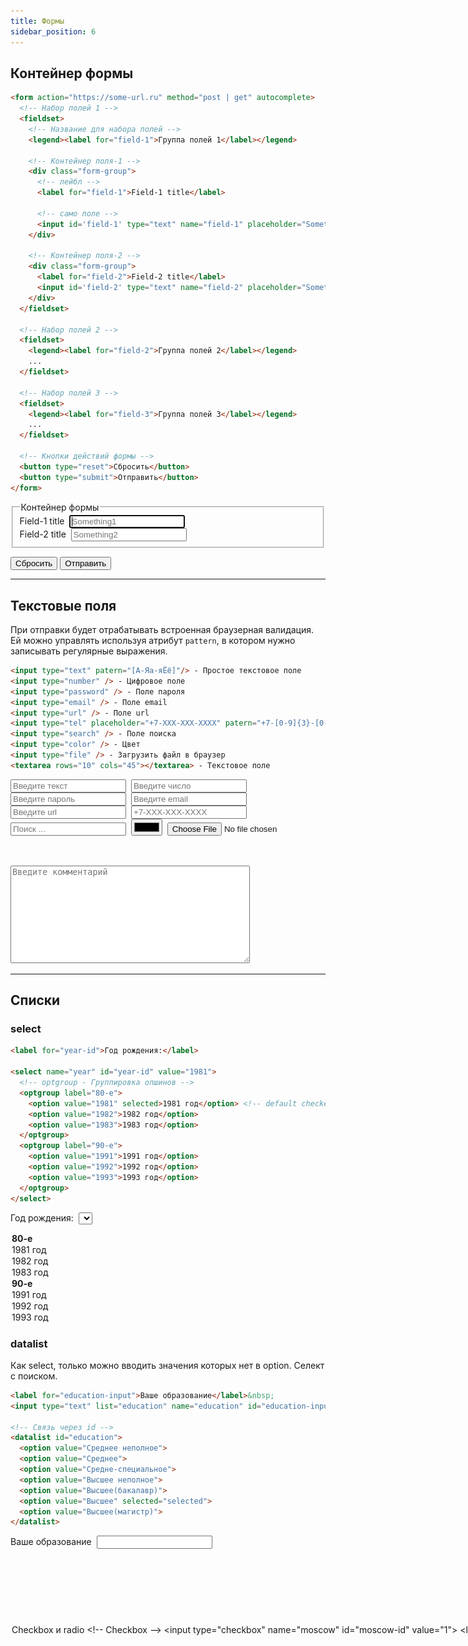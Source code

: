 ```yaml
---
title: Формы
sidebar_position: 6
---
```


## Контейнер формы

```html
<form action="https://some-url.ru" method="post | get" autocomplete>
  <!-- Набор полей 1 -->
  <fieldset>
    <!-- Название для набора полей -->
    <legend><label for="field-1">Группа полей 1</label></legend>

    <!-- Контейнер поля-1 -->
    <div class="form-group">
      <!-- лейбл -->
      <label for="field-1">Field-1 title</label>

      <!-- само поле -->
      <input id='field-1' type="text" name="field-1" placeholder="Something1" tabindex="1" required />
    </div>

    <!-- Контейнер поля-2 -->
    <div class="form-group">
      <label for="field-2">Field-2 title</label>
      <input id='field-2' type="text" name="field-2" placeholder="Something2" tabindex="2" />
    </div>
  </fieldset>

  <!-- Набор полей 2 -->
  <fieldset>
    <legend><label for="field-2">Группа полей 2</label></legend>
    ...
  </fieldset>

  <!-- Набор полей 3 -->
  <fieldset>
    <legend><label for="field-3">Группа полей 3</label></legend>
    ...
  </fieldset>

  <!-- Кнопки действий формы -->
  <button type="reset">Сбросить</button>
  <button type="submit">Отправить</button>
</form>

```

<form action="https://some-url.ru" method="post" autocomplete>
  <fieldset>
    <legend><label for="field-1">Контейнер формы</label></legend>
    <div class="form-group">
      <label for="field-1">Field-1 title</label>&nbsp;
      <input id='field-1' type="text" name="field-1" placeholder="Something1" required autofocus />
    </div>
    <div class="form-group">
      <label for="field-2">Field-2 title</label>&nbsp;
      <input id='field-2' type="text" name="field-2" placeholder="Something2" />
    </div>
  </fieldset>

  <button type="reset">Сбросить</button>
  <button type="submit">Отправить</button>
</form>

***

## Текстовые поля

При отправки будет отрабатывать встроенная браузерная валидация. Ей можно управлять используя атрибут ```pattern```, в котором нужно записывать регулярные выражения.

```html
<input type="text" patern="[А-Яа-яЁё]"/> - Простое текстовое поле
<input type="number" /> - Цифровое поле
<input type="password" /> - Поле пароля
<input type="email" /> - Поле email
<input type="url" /> - Поле url
<input type="tel" placeholder="+7-XXX-XXX-XXXX" patern="+7-[0-9]{3}-[0-9]{3}-[0-9]{4}"/> - Поле телефона
<input type="search" /> - Поле поиска
<input type="color" /> - Цвет
<input type="file" /> - Загрузить файл в браузер
<textarea rows="10" cols="45"></textarea> - Текстовое поле
```

<input type="text" patern="[А-Яа-яЁё]" placeholder="Введите текст" />&nbsp;
<input type="number" placeholder="Введите число" />&nbsp;
<input type="password" placeholder="Введите пароль" />&nbsp;
<input type="email" placeholder="Введите email" />&nbsp;
<input type="url" placeholder="Введите url" />&nbsp;
<input type="tel" placeholder="+7-XXX-XXX-XXXX" patern="+7-[0-9]{3}-[0-9]{3}-[0-9]{4}"/>&nbsp;
<input type="search" placeholder="Поиск ..." />&nbsp;
<input type="color" />&nbsp;
<input type="file" />&nbsp;<br /><br />
<textarea rows="10" cols="45" placeholder="Введите комментарий"></textarea>

***

## Списки

### select

```html
<label for="year-id">Год рождения:</label>

<select name="year" id="year-id" value="1981">
  <!-- optgroup - Группировка опшинов -->
  <optgroup label="80-е">
    <option value="1981" selected>1981 год</option> <!-- default checked equal to select value -->
    <option value="1982">1982 год</option>
    <option value="1983">1983 год</option>
  </optgroup> 
  <optgroup label="90-е">
    <option value="1991">1991 год</option>
    <option value="1992">1992 год</option>
    <option value="1993">1993 год</option>
  </optgroup> 
</select>
```

<label for="year-id">Год рождения:</label>&nbsp;
<select name="year" id="year-id">
  <optgroup label="80-е">
    <option>1981 год</option>
    <option>1982 год</option>
    <option>1983 год</option>
  </optgroup> 
  <optgroup label="90-е">
    <option>1991 год</option>
    <option>1992 год</option>
    <option>1993 год</option>
  </optgroup> 
</select>

### datalist

Как select, только можно вводить значения которых нет в option. Селект с поиском.

```html
<label for="education-input">Ваше образование</label>&nbsp;
<input type="text" list="education" name="education" id="education-input" />

<!-- Связь через id -->
<datalist id="education">
  <option value="Среднее неполное">
  <option value="Среднее">
  <option value="Средне-специальное">
  <option value="Высшее неполное">
  <option value="Высшее(бакалавр)">
  <option value="Высшее" selected="selected">
  <option value="Высшее(магистр)">
</datalist>
```

<label for="education-input">Ваше образование</label>&nbsp;
<input type="text" list="education" name="education" id="education-input" />
<datalist id="education">
  <option value="Среднее неполное" />
  <option value="Среднее" />
  <option value="Средне-специальное" />
  <option value="Высшее неполное" />
  <option value="Высшее(бакалавр)" />
  <option value="Высшее" />
  <option value="Высшее(магистр)" />
</datalist>

***

## Checkbox и radio

```html
<!-- Checkbox -->
<input type="checkbox" name="moscow" id="moscow-id" value="1">
<label for="moscow-id">Я являюсь гражданином РФ</label>

<!-- Radio -->
<h3>Ваш возраст:</h3>
<label>
  <input type="radio" name="age" value="0-17" />
  <span>0-17</span>
</label>
<label>
  <input type="radio" name="age" value="18-35" />
  <span>18-35</span>
</label>
<label>
  <input type="radio" name="age" value="35-60" />
  <span>35-60</span>
</label>
<label>
  <input type="radio" name="age" value="over60" disabled />
  <span>более 60 (disabled)</span>
</label>
```

<input type="checkbox" name="moscow" id="moscow-id" value="1" />&nbsp;
<label for="moscow-id">Являюсь гражданином РФ</label>

<h3>Ваш возраст:</h3>
<label>
  <input type="radio" name="age" value="0-17" />
  <span>0-17</span>
</label>
&nbsp;
<label>
  <input type="radio" name="age" value="18-35" />
  <span>18-35</span>
</label>
&nbsp;
<label>
  <input type="radio" name="age" value="35-60" />
  <span>35-60</span>
</label>
&nbsp;
<label>
  <input type="radio" name="age" value="over60" disabled />
  <span>более 60 (disabled)</span>
</label>

***

## Дата и время

```html
<input type="date" min="1980-01-01" max="2145-01-08" value="2022-01-01" /> - Полная дата
<input type="month" /> - Выбор месяца
<input type="week" /> - Выбор недели
```

<input type="date" min="1980-01-01" max="2145-01-08" value="2022-01-01" />&nbsp;
<input type="month" />&nbsp;
<input type="week" />&nbsp;

***

## Кнопки

```html
<!-- Можно использовать button -->
<button type="submit">Отправить</button>
<button type="reset">Сбросить</button>

<!-- Преимущество, что button может иметь вложенный контент -->
<button type="submit">
  <img src="../pict/phone.png" width="35" alt="button-img">
</button>


<!-- Можно использовать input с type -->
<input type="submit" value="Отправить" />
<input type="reset" value="Сбросить" />

<!-- image работает как submit, только еще отправляет доп. поля (x и y), координаты клика по картинке -->
<input type="image" src="img_submit.gif" alt="Submit" width="48" height="48" />
```

### button

<input type="submit" value="Отправить" />
<input type="reset" value="Сбросить" />

### input

<input type="submit" value="Отправить" />
<input type="reset" value="Сбросить" />

***


## Range, &lt;meter&gt; и &lt;progress&gt;

range, &lt;meter&gt; и &lt;progress&gt; похожие по смыслу тэги. Показывают шкалу с индикацией.

Используется для отображения прогресса завершённости задачи. Изменение значения происходит через JavaScript.

```range``` - интерактивный ползунок, можно задавать значение.

```<meter>``` - используется для вывода значения в некотором известном диапазоне. Применяется преимущественно для отображения числовых значений (например, количества результатов поиска, объёма жидкости, давления и др).

```<progress>``` - показывает прогресс состояния (например, загрузка фото).


```html
<h3>Range</h3>
<input id="range_id" type="range" value="10" step="0.1" />

<!-- Вывод значений (через JS) -->
<output name="result" for="range_id">0</output>


<h3>Температура воды</h3>
<meter value="0" max="100" low="10" high="60">Низкая</meter> 
<meter value="30" max="100" low="10" high="60">Нормальная</meter>
<meter value="80" max="100" low="10" high="60">Горячая</meter>
<meter value="100" max="100">Кипяток</meter>

<h3>Загрузка фото</h3>
<progress max="100" value="25">
  Загружено на <span id="value">25</span>%
</progress>
```

<h3>Range</h3>
<input id="range_id" type="range" value="10" step="0.1" /><br />

<h3>Температура воды</h3>
<meter value="0" max="100" low="10" high="60">Низкая</meter>&nbsp; 
<meter value="30" max="100" low="10" high="60">Нормальная</meter>&nbsp;
<meter value="80" max="100" low="10" high="60">Горячая</meter>&nbsp;
<meter value="100" max="100">Кипяток</meter>&nbsp;

<br />

<h3>Загрузка фото</h3>
<progress max="100" value="25">
  Загружено на <span id="value">25</span>%
</progress>

***

## JS-атрибуты

* ```onclick``` - клик
* ```onsubmit``` - отправка формы
* ```oninput``` - ввод значения

***

## Pattern

Для нативной валидации полей.

![pattern](/img/html/pattern.png)
